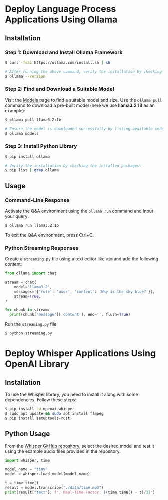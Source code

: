 # Deploy Language Process Applications Using Ollama

## Installation

### Step 1: Download and Install Ollama Framework
  ```bash
  $ curl -fsSL https://ollama.com/install.sh | sh

  # After running the above command, verify the installation by checking the version:
  $ ollama --version
  ```

### Step 2: Find and Download a Suitable Model
Visit the [Models](https://ollama.com/search) page to find a suitable model and size. Use the `ollama pull` command to download a pre-built model (here we use **llama3.2 1B** as an example):
  ```bash
  $ ollama pull llama3.2:1b

  # Ensure the model is downloaded successfully by listing available models:
  $ ollama models
  ```

### Step 3: Install Python Library
  ```bash
  $ pip install ollama

  # Verify the installation by checking the installed packages:
  $ pip list | grep ollama
  ```

## Usage
### Command-Line Response
  Activate the Q&A environment using the `ollama run` command and input your query:
  ```bash
  $ ollama run llama3.2:1b
  ```
  To exit the Q&A environment, press Ctrl+C.

### Python Streaming Responses
  Create a `streaming.py` file using a text editor like `vim` and add the following content:
  ```python
  from ollama import chat
  
  stream = chat(
      model='llama3.2',
      messages=[{'role': 'user', 'content': 'Why is the sky blue?'}],
      stream=True,
  )
  
  for chunk in stream:
    print(chunk['message']['content'], end='', flush=True)
 ```
 Run the `streaming.py` file
 ```bash
 $ python streaming.py
 ```

# Deploy Whisper Applications Using OpenAI Library

## Installation
  To use the Whisper library, you need to install it along with some dependencies. Follow these steps:

  ```bash
  $ pip install -U openai-whisper
  $ sudo apt update && sudo apt install ffmpeg
  $ pip install setuptools-rust
  ```

## Python Usage
From the [Whisper GitHub repository](https://github.com/openai/whisper), select the desired model and test it using the example audio files provided in the repository.
```python
import whisper, time

model_name = "tiny"
model = whisper.load_model(model_name)

t = time.time()
result = model.transcribe("./data/time.mp3")
print(result["text"], f", Real-Time Factor: {(time.time() - t)/3}")
```
